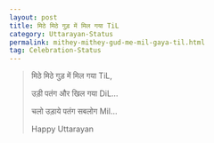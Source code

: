 ```yaml
---
layout: post
title: मिठे मिठे गुड़ में मिल गया TiL
category: Uttarayan-Status
permalink: mithey-mithey-gud-me-mil-gaya-til.html
tag: Celebration-Status
---
```

> मिठे मिठे गुड़ में मिल गया TiL,
> 
> उड़ी पतंग और खिल गया DiL…
> 
> चलो उड़ाये पतंग सबलोग Mil…
> 
> Happy Uttarayan